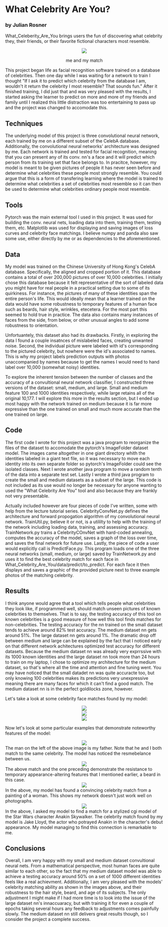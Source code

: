 # What Celebrity Are You?
### by Julian Rosner

What_Celeberity_Are_You brings users the fun of discovering what celebrity they, their friends, or their favorite fictional characters most resemble.


<div align="center">
  <img src="https://github.com//julianrosner//What_Celebrity_Are_You//blob//main//figs//medium_me.jpg?raw=true">
  <p>me and my match</p>
</div>

This project began life as facial recognition software trained on a database of celebrities. Then one day while I was waiting for a network to train I thought "If I ask it to predict which celebrity from the database I am, wouldn't it return the celebrity I most resemble? That sounds fun." After it finished training, I did just that and was very pleased with the results, I started asking the learner to predict on more and more of my friends and family until I realized this little distraction was too entertaining to pass up and the project was changed to accomodate this. 

## Techniques
The underlying model of this project is three convolutional neural network, each trained by me on a different subset of the CelebA database. Additionally, the convolutional neural networks' architecture was designed by me. Each network is trained and tested for facial recognition, meaning that you can present any of its conv. nn's a face and it will predict which person from its training set that face belongs to. In pracitce, however, my model is meant to be given pictures of people it has never seen before and determine what celebrities these people most strongly resemble. You could argue that this is a form of transfering learning where the model is trained to determine what celebrities a set of celebrities most resemble so it can then be used to determine what celebrities ordinary people most resemble.

## Tools
Pytorch was the main external tool I used in this project. It was used for building the conv. neural nets, loading data into them, training them, testing them, etc. Matplotlib was used for displaying and saving images of loss curves and celebrity face matchings. I believe numpy and panda also saw some use, either directly by me or as dependencies to the aforementioned.


## Data
My model was trained on the Chinese University of Hong Kong's CelebA database. Specifically, the aligned and cropped portion of it. This database contains a total of over 200,000 pictures of over 10,000 celebrities. I initially chose this database because it felt representative of the sort of labeled data you might have for real people in a practical setting due to some of its quirkiness. For instance, the pictures of many of these identities span the entire person's life. This would ideally mean that a learner trained on the data would have some robustness to temporary features of a human face such as beards, hair style, wrinkles, etecetera. For the most part this seemed to hold true in practice. The data also contains many instances of faces from the side, from below, or other unusual angles to add some robustness to orientation. 

Unfortuantely, this dataset also had its drawbacks. Firstly, in exploring the data I found a couple insatnces of mislabeled faces, creating unwanted noise. Second, the individual picture were labeled with id's corresponding to the pictured celebrity, but nowhere were the id's associated to names. This is why my project labels prediction outputs with photos unaccompanied by names because to get the names I would need to hand label over 10,000 (somewhat noisy) identities. 

To explore the inherent tension between the number of classes and the accuracy of a convultional neural network classifier, I constructed three versions of the dataset: small, medium, and large. Small and medium feature 100 and 1000 identities respectively, while large retains all of the original 10,177. I will explore this more in the results section, but I ended up most happy with the network trained on medium because it is far more expressive than the one trained on small and much more accurate than the one trained on large.

## Code
The first code I wrote for this project was a java program to reorganize the files of the dataset to accomodate the pytorch's ImageFolder dataset model. The images came altogether in one giant directory whith the identities labeled in a giant text file, so it was necessary to move each identity into its own separate folder so pytorch's ImageFolder could see the isolated classes. Next I wrote another java program to move a random tenth of the data into a separate test set. Lastly I wrote a third java program to create the small and medium datasets as a subset of the large. This code is not included as its use would no longer be necessary for anyone wanting to used the "What Celebrity Are You" tool and also because they are frankly not very presentable.

Actually included however are four pieces of code I've written, some with help from the lecture tutorial series. CelebrityConvNet.py defines the architecture and forward propogation algorithm of my convolutional neural network. TrainUtil.py, believe it or not, is a utililty to help with the training of the network including loading data, training, and assessing accuracy. TrainNetwork.py trains a CelebrityCOnvNet with hard-coded annealing, computes the accuracy of the model, saves a graph of the loss over time, and saves the final network for future use. Lastly, the piece of code a user would explicitly call is PredictFace.py. This program loads one of the three neural networks (small, medium, or large) saved by TrainNetwork.py and uses it to find the best celebrity match for each face in What_Celebrity_Are_You/data/predict/to_predict. For each face it then displays and saves a graphic of the provided picture next to three example photos of the matching celebrity.

## Results

I think anyone would agree that a tool which tells people what celebrities they look like, if programmed well, should match unseen pictures of known celebrities to themselves. That is to say, the testing accuracy of this tool on known celebrities is a good measure of how well this tool finds matches for non-celebrities. The testing accuracy for the nn trained on the small dataset tends to achieve around 82% test accuracy. The medium dataset nn gets around 51%. The large dataset nn gets around 1%. The dramatic drop off between medium and large can be explained by the fact that I noticed early on that different network achitectures optimized test accuracy for different datasets. Because the medium dataset nn was already very exprrssive with its 1000 known identities and the large dataset nn took more than 24 hours to train on my laptop, I chose to optimize my architecture for the medium dataset, so that's where all the time and attention and fine tuning went. You may have noticed that the small datadet nn was quite accuracte too, but only knowing 100 celebrities makes its predictions very unexpressive meaning there are many faces for which it can't find a good match. The medium dataset nn is in the perfect goldilocks zone, however. 

Let's take a look at some celebrity face matches found by my model:

<div align="center">
<img src="https://github.com//julianrosner//What_Celebrity_Are_You//blob//main//figs//medium_natalie.jpg?raw=true">
</div>

<div align="center">
  <img src="https://github.com//julianrosner//What_Celebrity_Are_You//blob//main//figs//copy.jpg?raw=true">
</div>

<div align="center">
  <img src="https://github.com/julianrosner/What_Celebrity_Are_You/blob/main/figs/medium_mom.jpg?raw=true">
</div>

Now let's look at some particular examples that demonstrate noteworthy features of the model:

<div align="center">
  <img src="https://github.com/julianrosner/What_Celebrity_Are_You/blob/main/figs/medium_paul1.jpg?raw=true">
</div>
The man on the left of the above image is my father. Note that he and I both match to the same celebrity. The model has noticed the resmebelance between us.

<div align="center">
  <img src="https://github.com/julianrosner/What_Celebrity_Are_You/blob/main/figs/medium_paul2.jpg?raw=true">
</div>
The above match and the one preceding demonstrate the resistance to temporary appearance-altering features that I mentioned earlier, a beard in this case.

<div align="center">
  <img src="https://github.com//julianrosner//What_Celebrity_Are_You//blob//main//figs//medium_lisa.jpg?raw=true">
</div>
In the above, my model has found a convincing celebrity match from a painting of a woman. This shows my network doesn't just work well on photographs.

<div align="center">
  <img src="https://github.com//julianrosner//What_Celebrity_Are_You//blob//main//figs//small_anakin.jpg?raw=true">
</div>
In the above, I asked my model to find a match for a stylized cgi model of the Star Wars character Anakin Skywalker. The celebrity match found by my model is Jake Lloyd, the actor who potrayed Anakin in the character's debut appearance. My model managing to find this connection is remarkable to me.

## Conclusions
Overall, I am very happy with my small and medium dataset convultional neural nets. From a mathematical perspective, most human faces are quite similar to each other, so the fact that my medium dataset model was able to achieve a testing accuracy around 50% on a set of 1000 different identities feels like a real achievment. Additionally, I am very pleased with the models' celebrity matching ability as shown in the images above, and their robustness to the hair style, beard, and age of its subjects. The only adjustment I might make if I had more time is to look into the issue of the large dataset nn's innaccuaracy, but with training it for even a couple of epochs taking several hours any feedback to adjustments comes painfully slowly. The medium dataset nn still delivers great results though, so I consider the project a complete success.
